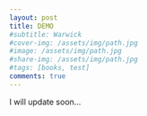 ```yaml
---
layout: post
title: DEMO
#subtitle: Warwick
#cover-img: /assets/img/path.jpg
#image: /assets/img/path.jpg
#share-img: /assets/img/path.jpg
#tags: [books, test]
comments: true
---
```


I will update soon...
